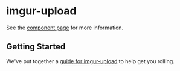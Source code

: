 # imgur-upload

See the [component page](http://ianbibby.github.io/imgur-upload) for more information.

## Getting Started

We've put together a [guide for imgur-upload](http://www.polymer-project.org/docs/start/reusableelements.html) to help get you rolling.
